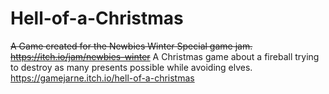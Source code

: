 # Hell-of-a-Christmas
~~A Game created for the Newbies Winter Special game jam.~~
~~https://itch.io/jam/newbies-winter~~
A Christmas game about a fireball trying to destroy as many presents possible while avoiding elves.
https://gamejarne.itch.io/hell-of-a-christmas
